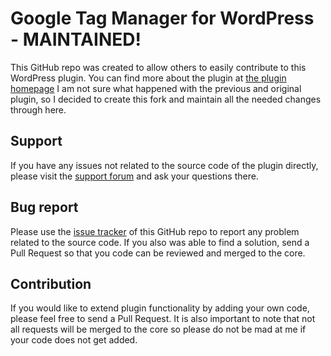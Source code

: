 Google Tag Manager for WordPress - MAINTAINED!
================================

This GitHub repo was created to allow others to easily contribute to this WordPress plugin. You can find more about the plugin at [the plugin homepage](https://gtm4wp.com/)
I am not sure what happened with the previous and original plugin, so I decided to create this fork and maintain all the needed changes through here.

Support
-------
If you have any issues not related to the source code of the plugin directly, please visit the [support forum](https://wordpress.org/plugins/duracelltomi-google-tag-manager/) and ask your questions there.

Bug report
----------
Please use the [issue tracker](https://github.com/duracelltomi/gtm4wp/issues/new) of this GitHub repo to report any problem related to the source code. If you also was able to find a solution, send a Pull Request so that you code can be reviewed and merged to the core.

Contribution
------------
If you would like to extend plugin functionality by adding your own code, please feel free to send a Pull Request. It is also important to note that not all requests will be merged to the core so please do not be mad at me if your code does not get added.

